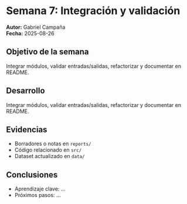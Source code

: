 # Semana 7: Integración y validación

**Autor:** Gabriel Campaña  
**Fecha:** 2025-08-26

## Objetivo de la semana
Integrar módulos, validar entradas/salidas, refactorizar y documentar en README.

## Desarrollo
Integrar módulos, validar entradas/salidas, refactorizar y documentar en README.

## Evidencias
- Borradores o notas en `reports/`
- Código relacionado en `src/`
- Dataset actualizado en `data/`

## Conclusiones
- Aprendizaje clave: ...  
- Próximos pasos: ...
